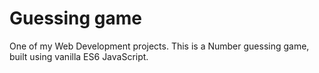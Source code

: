 # Guessing game
One of my Web Development projects. This is a Number guessing game, built using vanilla ES6 JavaScript.